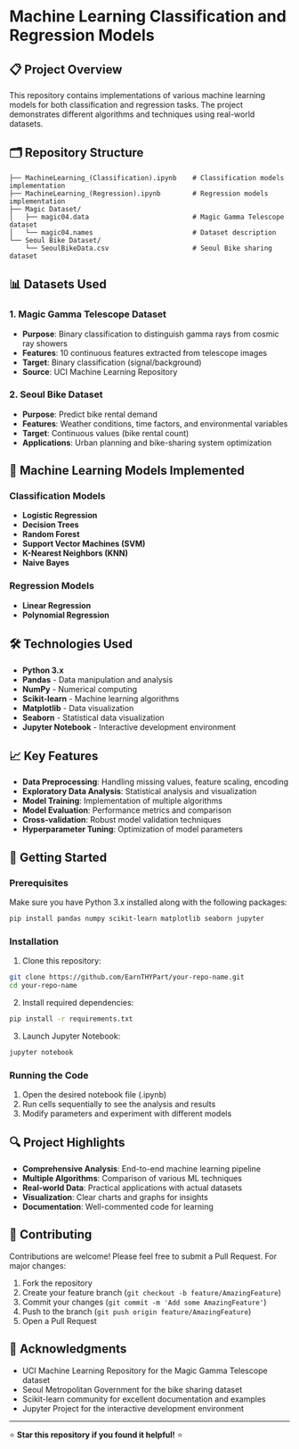 # Machine Learning Classification and Regression Models

## 📋 Project Overview
This repository contains implementations of various machine learning models for both classification and regression tasks. The project demonstrates different algorithms and techniques using real-world datasets.

## 🗂️ Repository Structure
```
├── MachineLearning_(Classification).ipynb    # Classification models implementation
├── MachineLearning_(Regression).ipynb        # Regression models implementation
├── Magic Dataset/
│   ├── magic04.data                          # Magic Gamma Telescope dataset
│   └── magic04.names                         # Dataset description
└── Seoul Bike Dataset/
    └── SeoulBikeData.csv                     # Seoul Bike sharing dataset
```

## 📊 Datasets Used

### 1. Magic Gamma Telescope Dataset
- **Purpose**: Binary classification to distinguish gamma rays from cosmic ray showers
- **Features**: 10 continuous features extracted from telescope images
- **Target**: Binary classification (signal/background)
- **Source**: UCI Machine Learning Repository

### 2. Seoul Bike Dataset
- **Purpose**: Predict bike rental demand
- **Features**: Weather conditions, time factors, and environmental variables
- **Target**: Continuous values (bike rental count)
- **Applications**: Urban planning and bike-sharing system optimization

## 🤖 Machine Learning Models Implemented

### Classification Models
- **Logistic Regression**
- **Decision Trees**
- **Random Forest**
- **Support Vector Machines (SVM)**
- **K-Nearest Neighbors (KNN)**
- **Naive Bayes**

### Regression Models
- **Linear Regression**
- **Polynomial Regression**

## 🛠️ Technologies Used
- **Python 3.x**
- **Pandas** - Data manipulation and analysis
- **NumPy** - Numerical computing
- **Scikit-learn** - Machine learning algorithms
- **Matplotlib** - Data visualization
- **Seaborn** - Statistical data visualization
- **Jupyter Notebook** - Interactive development environment

## 📈 Key Features
- **Data Preprocessing**: Handling missing values, feature scaling, encoding
- **Exploratory Data Analysis**: Statistical analysis and visualization
- **Model Training**: Implementation of multiple algorithms
- **Model Evaluation**: Performance metrics and comparison
- **Cross-validation**: Robust model validation techniques
- **Hyperparameter Tuning**: Optimization of model parameters

## 🚀 Getting Started

### Prerequisites
Make sure you have Python 3.x installed along with the following packages:

```bash
pip install pandas numpy scikit-learn matplotlib seaborn jupyter
```

### Installation
1. Clone this repository:
```bash
git clone https://github.com/EarnTHYPart/your-repo-name.git
cd your-repo-name
```

2. Install required dependencies:
```bash
pip install -r requirements.txt
```

3. Launch Jupyter Notebook:
```bash
jupyter notebook
```

### Running the Code
1. Open the desired notebook file (.ipynb)
2. Run cells sequentially to see the analysis and results
3. Modify parameters and experiment with different models

## 🔍 Project Highlights
- **Comprehensive Analysis**: End-to-end machine learning pipeline
- **Multiple Algorithms**: Comparison of various ML techniques
- **Real-world Data**: Practical applications with actual datasets
- **Visualization**: Clear charts and graphs for insights
- **Documentation**: Well-commented code for learning

## 🤝 Contributing
Contributions are welcome! Please feel free to submit a Pull Request. For major changes:

1. Fork the repository
2. Create your feature branch (`git checkout -b feature/AmazingFeature`)
3. Commit your changes (`git commit -m 'Add some AmazingFeature'`)
4. Push to the branch (`git push origin feature/AmazingFeature`)
5. Open a Pull Request

## 🙏 Acknowledgments
- UCI Machine Learning Repository for the Magic Gamma Telescope dataset
- Seoul Metropolitan Government for the bike sharing dataset
- Scikit-learn community for excellent documentation and examples
- Jupyter Project for the interactive development environment

---
⭐ **Star this repository if you found it helpful!** ⭐


